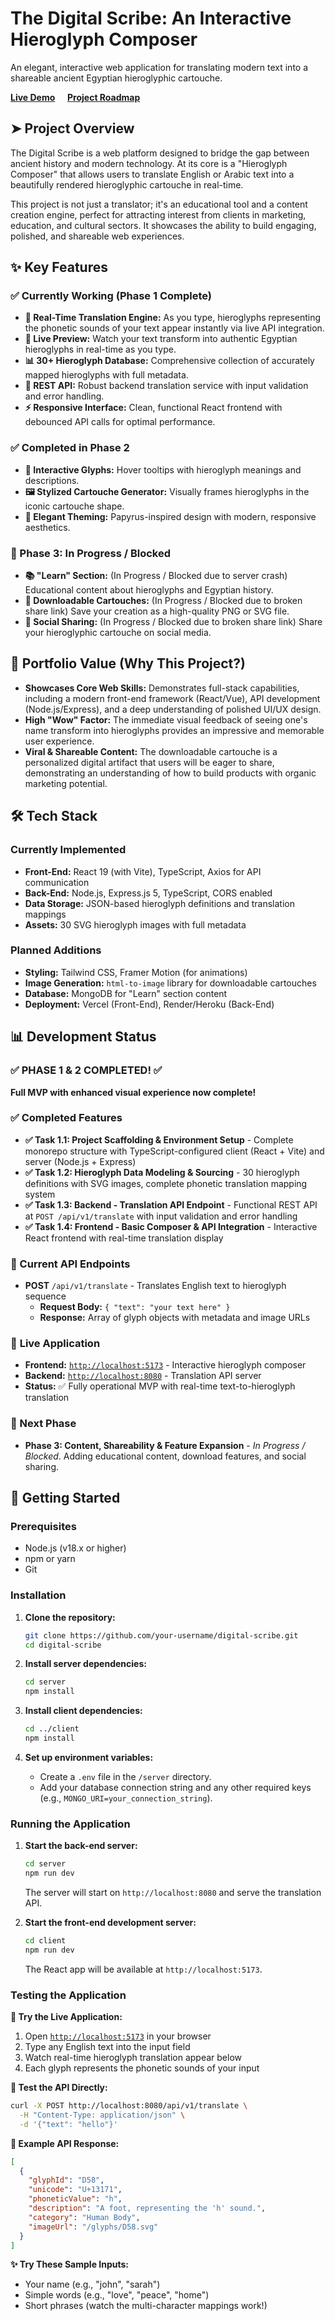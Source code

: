 # The Digital Scribe: An Interactive Hieroglyph Composer

An elegant, interactive web application for translating modern text into a shareable ancient Egyptian hieroglyphic cartouche.

**[Live Demo](https://your-live-demo-url.com)** &nbsp;&nbsp;&nbsp; **[Project Roadmap](#-project-roadmap)**

 <!--- Placeholder: Replace with an actual screenshot when ready -->

## ➤ Project Overview

The Digital Scribe is a web platform designed to bridge the gap between ancient history and modern technology. At its core is a "Hieroglyph Composer" that allows users to translate English or Arabic text into a beautifully rendered hieroglyphic cartouche in real-time.

This project is not just a translator; it's an educational tool and a content creation engine, perfect for attracting interest from clients in marketing, education, and cultural sectors. It showcases the ability to build engaging, polished, and shareable web experiences.

## ✨ Key Features

### ✅ Currently Working (Phase 1 Complete)
*   **👑 Real-Time Translation Engine:** As you type, hieroglyphs representing the phonetic sounds of your text appear instantly via live API integration.
*   **🔄 Live Preview:** Watch your text transform into authentic Egyptian hieroglyphs in real-time as you type.
*   **📊 30+ Hieroglyph Database:** Comprehensive collection of accurately mapped hieroglyphs with full metadata.
*   **🚀 REST API:** Robust backend translation service with input validation and error handling.
*   **⚡ Responsive Interface:** Clean, functional React frontend with debounced API calls for optimal performance.

### ✅ Completed in Phase 2
*   **📜 Interactive Glyphs:** Hover tooltips with hieroglyph meanings and descriptions.
*   **🖼️ Stylized Cartouche Generator:** Visually frames hieroglyphs in the iconic cartouche shape.
*   **🎨 Elegant Theming:** Papyrus-inspired design with modern, responsive aesthetics.

### 🚧 Phase 3: In Progress / Blocked
*   **📚 "Learn" Section:** (In Progress / Blocked due to server crash) Educational content about hieroglyphs and Egyptian history.
*   **💾 Downloadable Cartouches:** (In Progress / Blocked due to broken share link) Save your creation as a high-quality PNG or SVG file.
*   **📱 Social Sharing:** (In Progress / Blocked due to broken share link) Share your hieroglyphic cartouche on social media.

## 🚀 Portfolio Value (Why This Project?)

*   **Showcases Core Web Skills:** Demonstrates full-stack capabilities, including a modern front-end framework (React/Vue), API development (Node.js/Express), and a deep understanding of polished UI/UX design.
*   **High "Wow" Factor:** The immediate visual feedback of seeing one's name transform into hieroglyphs provides an impressive and memorable user experience.
*   **Viral & Shareable Content:** The downloadable cartouche is a personalized digital artifact that users will be eager to share, demonstrating an understanding of how to build products with organic marketing potential.

## 🛠️ Tech Stack

### Currently Implemented
*   **Front-End:** React 19 (with Vite), TypeScript, Axios for API communication
*   **Back-End:** Node.js, Express.js 5, TypeScript, CORS enabled
*   **Data Storage:** JSON-based hieroglyph definitions and translation mappings
*   **Assets:** 30 SVG hieroglyph images with full metadata

### Planned Additions
*   **Styling:** Tailwind CSS, Framer Motion (for animations)
*   **Image Generation:** `html-to-image` library for downloadable cartouches
*   **Database:** MongoDB for "Learn" section content
*   **Deployment:** Vercel (Front-End), Render/Heroku (Back-End)

## 📊 Development Status

### ✅ **PHASE 1 & 2 COMPLETED!** ✅
**Full MVP with enhanced visual experience now complete!**

### ✅ Completed Features
- **✅ Task 1.1: Project Scaffolding & Environment Setup** - Complete monorepo structure with TypeScript-configured client (React + Vite) and server (Node.js + Express)
- **✅ Task 1.2: Hieroglyph Data Modeling & Sourcing** - 30 hieroglyph definitions with SVG images, complete phonetic translation mapping system
- **✅ Task 1.3: Backend - Translation API Endpoint** - Functional REST API at `POST /api/v1/translate` with input validation and error handling
- **✅ Task 1.4: Frontend - Basic Composer & API Integration** - Interactive React frontend with real-time translation display

### 🔧 Current API Endpoints
- **POST** `/api/v1/translate` - Translates English text to hieroglyph sequence
  - **Request Body:** `{ "text": "your text here" }`
  - **Response:** Array of glyph objects with metadata and image URLs

### 🚀 **Live Application**
- **Frontend:** [`http://localhost:5173`](http://localhost:5173) - Interactive hieroglyph composer
- **Backend:** [`http://localhost:8080`](http://localhost:8080) - Translation API server
- **Status:** ✅ Fully operational MVP with real-time text-to-hieroglyph translation

### 🚧 Next Phase
- **Phase 3: Content, Shareability & Feature Expansion** - *In Progress / Blocked*. Adding educational content, download features, and social sharing.

## 🏁 Getting Started

### Prerequisites

*   Node.js (v18.x or higher)
*   npm or yarn
*   Git

### Installation

1.  **Clone the repository:**
    ```sh
    git clone https://github.com/your-username/digital-scribe.git
    cd digital-scribe
    ```

2.  **Install server dependencies:**
    ```sh
    cd server
    npm install
    ```

3.  **Install client dependencies:**
    ```sh
    cd ../client
    npm install
    ```

4.  **Set up environment variables:**
    *   Create a `.env` file in the `/server` directory.
    *   Add your database connection string and any other required keys (e.g., `MONGO_URI=your_connection_string`).

### Running the Application

1.  **Start the back-end server:**
    ```sh
    cd server
    npm run dev
    ```
    The server will start on `http://localhost:8080` and serve the translation API.

2.  **Start the front-end development server:**
    ```sh
    cd client
    npm run dev
    ```
    The React app will be available at `http://localhost:5173`.

### Testing the Application

**🎯 Try the Live Application:**
1. Open [`http://localhost:5173`](http://localhost:5173) in your browser
2. Type any English text into the input field
3. Watch real-time hieroglyph translation appear below
4. Each glyph represents the phonetic sounds of your input

**🔧 Test the API Directly:**
```bash
curl -X POST http://localhost:8080/api/v1/translate \
  -H "Content-Type: application/json" \
  -d '{"text": "hello"}'
```

**📝 Example API Response:**
```json
[
  {
    "glyphId": "D58",
    "unicode": "U+13171",
    "phoneticValue": "h",
    "description": "A foot, representing the 'h' sound.",
    "category": "Human Body",
    "imageUrl": "/glyphs/D58.svg"
  }
]
```

**✨ Try These Sample Inputs:**
- Your name (e.g., "john", "sarah")
- Simple words (e.g., "love", "peace", "home")
- Short phrases (watch the multi-character mappings work!)

